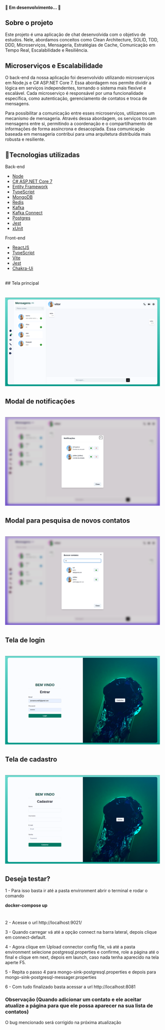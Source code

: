<h4 align="movielist"> 
	🚧 Em desenvolvimento... 🚧
</h4>


<!-- ABOUT THE PROJECT -->
## Sobre o projeto
Este projeto é uma aplicação de chat desenvolvida com o objetivo de estudos. Nele, abordamos conceitos como Clean Architecture, SOLID, TDD, DDD, Microserviços, Mensageria, Estratégias de Cache, Comunicação em Tempo Real, Escalabilidade e Resiliência.


## Microserviços e Escalabilidade
O back-end da nossa aplicação foi desenvolvido utilizando microserviços em Node.js e C# ASP.NET Core 7. Essa abordagem nos permite dividir a lógica em serviços independentes, tornando o sistema mais flexível e escalável. Cada microserviço é responsável por uma funcionalidade específica, como autenticação, gerenciamento de contatos e troca de mensagens.

Para possibilitar a comunicação entre esses microserviços, utilizamos um mecanismo de mensageria. Através dessa abordagem, os serviços trocam mensagens entre si, permitindo a coordenação e o compartilhamento de informações de forma assíncrona e desacoplada. Essa comunicação baseada em mensageria contribui para uma arquitetura distribuída mais robusta e resiliente.


## 🚀Tecnologias utilizadas
Back-end
* [Node](https://nodejs.org/en)
* [C# ASP.NET Core 7](https://learn.microsoft.com/en-us/aspnet/core/release-notes/aspnetcore-7.0?view=aspnetcore-7.0)
* [Entity Framework](https://learn.microsoft.com/pt-br/ef/)
* [TypeScript](https://www.typescriptlang.org/)
* [MongoDB](https://www.mongodb.com/)
* [Redis](https://redis.io/)
* [Kafka](https://kafka.apache.org/)
* [Kafka Connect](https://docs.confluent.io/platform/current/connect/index.html)
* [Postgres](https://www.postgresql.org/)
* [Jest](https://jestjs.io/pt-BR/)
* [xUnit](https://xunit.net/)

Front-end
* [ReactJS](https://pt-br.reactjs.org/)
* [TypeScript](https://www.typescriptlang.org/)
* [Vite](https://vitejs.dev/)
* [Jest](https://jestjs.io/pt-BR/)
* [Chakra-Ui](https://chakra-ui.com/)
</br>
## Tela principal
<h1 align="center">
  <img alt="movielist" title="#movielist" src="images/tela principal.png" />
</h1>

## Modal de notificações
<h1 align="center">
  <img alt="movielist" title="#movielist" src="images/convite.png" />
</h1>

## Modal para pesquisa de novos contatos
<h1 align="center">
  <img alt="movielist" title="#movielist" src="images/busca de contatos.png" />
</h1>

## Tela de login
<h1 align="center">
  <img alt="movielist" title="#movielist" src="images/login.png" />
</h1>

## Tela de cadastro
<h1 align="center">
  <img alt="movielist" title="#movielist" src="images/cadastro.png" />
</h1>


## Deseja testar?

1 - Para isso basta ir até a pasta environment abrir o terminal e rodar o comando

**docker-compose up**
#
2 - Acesse o url http://localhost:9021/

3 - Quando carregar vá até a opção connect na barra lateral, depois clique em 
connect-default.

4 - Agora clique em Upload connector config file, vá até a pasta environment selecione postgresql.properties e confirme, role a página até o final e clique em
next, depois em launch, caso nada tenha aparecido na tela aperte F5.

5 - Repita o passo 4 para mongo-sink-postgresql.properties e depois para mongo-sink-postgresql-messager.properties

6 - Com tudo finalizado basta acessar a url http://localhost:8081

### Observação (Quando adicionar um contato e ele aceitar atualize a página para que ele possa aparecer na sua lista de contatos)

O bug mencionado será corrigido na próxima atualização


